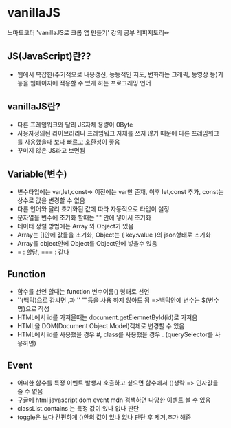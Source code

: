 # vanillaJS
노마드코더 'vanillaJS로 크롬 앱 만들기' 강의 공부 레퍼지토리✏

## JS(JavaScript)란??
- 웹에서 복잡한(주기적으로 내용갱신, 능동적인 지도, 변화하는 그래픽, 동영상 등)기능을 웹페이지에 적용할 수 있게 하는 프로그래밍 언어

## vanillaJS란?
- 다른 프레임워크와 달리 JS자체 용량이 0Byte
- 사용자정의된 라이브러리나 프레임워크 자체를 쓰지 않기 때문에 다른 프레임워크를 사용했을때 보다 빠르고 호환성이 좋음
- 꾸미지 않은 JS라고 보면됨

## Variable(변수)
- 변수타입에는 var,let,const=> 이전에는 var만 존재, 이후 let,const 추가, const는 상수로 값을 변경할 수 없음
- 다른 언어와 달리 초기화된 값에 따라 자동적으로 타입이 설정
- 문자열을 변수에 초기화 할때는 "" 안에 넣어서 초기화
- 데이터 정렬 방법에는 Array 와 Object가 있음 
- Array는 []안에 값들을 초기화, Object는 { key:value }의 json형태로 초기화
- Array를 object안에 Object를 Object안에 넣을수 있음
- = : 할당, === : 같다

## Function
- 함수를 선언 할때는 function 변수이름() 형태로 선언
- ``(백틱)으로 감싸면 ,과 '' ""등을 사용 하지 않아도 됨 =>백틱안에 변수는 ${변수명}으로 작성
- HTML에서 id를 가져올때는 document.getElemnetById(id)로 가져옴
- HTML을 DOM(Document Object Model)객체로 변경할 수 있음
- HTML에서 id를 사용했을 경우 #, class를 사용했을 경우 . (querySelector를 사용하면)
 
 ## Event
 - 어떠한 함수를 특정 이벤트 발생시 호출하고 싶으면 함수에서 ()생략 => 인자값을 줄 수 없음
 - 구글에 html javascript dom event mdn 검색하면 다양한 이벤트 볼 수 있음
 - classList.contains 는 특정 값이 있나 없나 판단
 - toggle은 보다 간편하게 ()안의 값이 있나 없나 판단 후 제거,추가 해줌